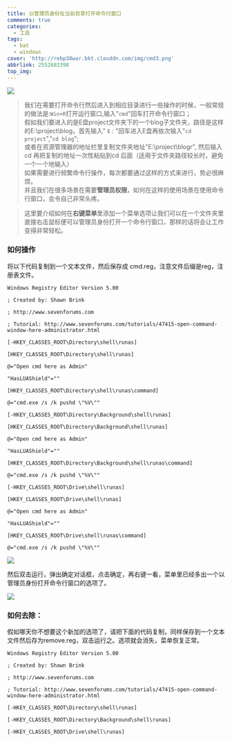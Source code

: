 ```yaml
---
title: 以管理员身份在当前目录打开命令行窗口
comments: true
categories:
  - 工具
tags:
  - bat
  - windows
cover: 'http://rebp38war.bkt.clouddn.com/img/cmd3.png'
abbrlink: 2552683398
top_img:
---
```

 ![](http://rebp38war.bkt.clouddn.com/img/cmd3.png)
> 我们在需要打开命令行然后进入到相应目录进行一些操作的时候，一般常规的做法是:`Win+R`打开运行窗口,输入"`cmd`"回车打开命令行窗口；<br>假如我们要进入的是E盘project文件夹下的一个blog子文件夹，路径是这样的E:\project\blog，首先输入" `E：`"回车进入E盘再依次输入"`cd project`","`cd blog`";<br>或者在资源管理器的地址栏里复制文件夹地址"E:\project\blogr", 然后输入cd 再把复制的地址一次性粘贴到cd 后面（适用于文件夹路径较长时，避免一个一个地输入）<br>如果需要进行频繁命令行操作，每次都要通过这样的方式来进行，势必很麻烦。<br>并且我们在很多场景在需要**管理员权限**，如何在这样的使用场景在使用命令行窗口，会令自己非常头疼。


> 这里要介绍如何在**右键菜单**里添加一个菜单选项让我们可以在一个文件夹里直接右击鼠标便可以管理员身份打开一个命令行窗口，那样的话将会让工作变得非常轻松。

### 如何操作 ###
将以下代码复制到一个文本文件，然后保存成 cmd.reg，注意文件后缀是reg，注册表文件。
```shell
Windows Registry Editor Version 5.00

; Created by: Shawn Brink

; http://www.sevenforums.com

; Tutorial: http://www.sevenforums.com/tutorials/47415-open-command-window-here-administrator.html

[-HKEY_CLASSES_ROOT\Directory\shell\runas]

[HKEY_CLASSES_ROOT\Directory\shell\runas]

@="Open cmd here as Admin"

"HasLUAShield"=""

[HKEY_CLASSES_ROOT\Directory\shell\runas\command]

@="cmd.exe /s /k pushd \"%V\""

[-HKEY_CLASSES_ROOT\Directory\Background\shell\runas]

[HKEY_CLASSES_ROOT\Directory\Background\shell\runas]

@="Open cmd here as Admin"

"HasLUAShield"=""

[HKEY_CLASSES_ROOT\Directory\Background\shell\runas\command]

@="cmd.exe /s /k pushd \"%V\""

[-HKEY_CLASSES_ROOT\Drive\shell\runas]

[HKEY_CLASSES_ROOT\Drive\shell\runas]

@="Open cmd here as Admin"

"HasLUAShield"=""

[HKEY_CLASSES_ROOT\Drive\shell\runas\command]

@="cmd.exe /s /k pushd \"%V\""
```
![](http://rebp38war.bkt.clouddn.com/img/cmd1.png)

然后双击运行，弹出确定对话框，点击确定，再右键一看，菜单里已经多出一个以管理员身份打开命令行窗口的选项了。

![](http://rebp38war.bkt.clouddn.com/img/cmd2.png)

### 如何去除： ###

假如哪天你不想要这个新加的选项了，请把下面的代码复制，同样保存到一个文本文件然后存为remove.reg，双击运行之。选项就会消失，菜单恢复正常。


	

```shell
Windows Registry Editor Version 5.00
	
; Created by: Shawn Brink
	
; http://www.sevenforums.com
	
; Tutorial: http://www.sevenforums.com/tutorials/47415-open-command-window-here-administrator.html
	
[-HKEY_CLASSES_ROOT\Directory\shell\runas]
	
[-HKEY_CLASSES_ROOT\Directory\Background\shell\runas]
	
[-HKEY_CLASSES_ROOT\Drive\shell\runas]
```